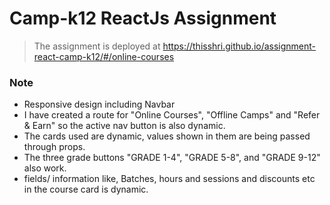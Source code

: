 # Camp-k12 ReactJs Assignment

> The assignment is deployed at https://thisshri.github.io/assignment-react-camp-k12/#/online-courses
### Note
* Responsive design including Navbar
* I have created a route for "Online Courses", "Offline Camps" and "Refer & Earn" so the active nav button is also dynamic.
* The cards used are dynamic, values shown in them are being passed through props.
* The three grade buttons "GRADE 1-4", "GRADE 5-8", and "GRADE 9-12" also work.
* fields/ information like, Batches, hours and sessions and discounts etc in the course card is dynamic.
